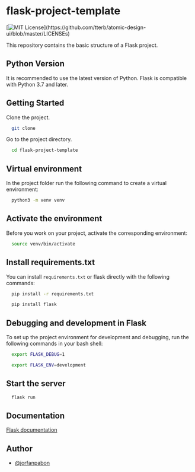 # flask-project-template
[![MIT License](https://img.shields.io/apm/l/atomic-design-ui.svg?)](https://github.com/tterb/atomic-design-ui/blob/master/LICENSEs)

This repository contains the basic structure of a Flask project.

## Python Version

It is recommended to use the latest version of Python. Flask is compatible with Python 3.7 and later.

## Getting Started

Clone the project.

```bash
  git clone
```
Go to the project directory.

```bash
  cd flask-project-template
```

## Virtual environment

In the project folder run the following command to create a virtual environment:

```bash
  python3 -m venv venv
```

## Activate the environment

Before you work on your project, activate the corresponding environment:

```bash
  source venv/bin/activate
```

## Install requirements.txt

You can install `requirements.txt` or flask directly with the following commands:

```bash
  pip install -r requirements.txt
```

```bash
  pip install flask
```

## Debugging and development in Flask

To set up the project environment for development and debugging, run the following commands in your bash shell:

```bash
  export FLASK_DEBUG=1
```

```bash
  export FLASK_ENV=development
```

## Start the server

```bash
  flask run
```

## Documentation

[Flask documentation](https://flask.palletsprojects.com/en/2.1.x/)

## Author

- [@jorfanpabon](https://www.github.com/jorfanpabon)
